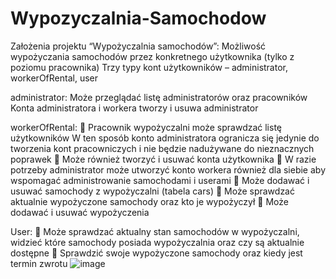 # Wypozyczalnia-Samochodow

Założenia projektu “Wypożyczalnia samochodów”:
Możliwość wypożyczania samochodów przez konkretnego użytkownika (tylko z poziomu pracownika)
Trzy typy kont użytkowników – administrator, workerOfRental, user

administrator:
Może przeglądać listę administratorów oraz pracowników
Konta administratora i workera tworzy i usuwa administrator

workerOfRental:
	Pracownik wypożyczalni może sprawdzać listę użytkowników
W ten sposób konto administratora ogranicza się jedynie do tworzenia kont pracowniczych i nie będzie nadużywane do nieznacznych poprawek
	Może również tworzyć i usuwać konta użytkownika
	W razie potrzeby administrator może utworzyć konto workera również dla siebie aby wspomagać administrowanie samochodami i userami
	Może dodawać i usuwać samochody z wypożyczalni (tabela cars)
	Może sprawdzać aktualnie wypożyczone samochody oraz kto je wypożyczył
	Może dodawać i usuwać wypożyczenia

User:
	Może sprawdzać aktualny stan samochodów w wypożyczalni, widzieć które samochody posiada wypożyczalnia oraz czy są aktualnie dostępne
	Sprawdzić swoje wypożyczone samochody oraz kiedy jest termin zwrotu
![image](https://github.com/wojoq/Wypozyczalnia-Samochodow/assets/84668471/1b99584c-b3bd-4256-9fac-5ecd203e40f8)
